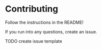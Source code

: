 # Contributing

Follow the instructions in the README!

If you run into any questions, create an issue.

TODO create issue template
